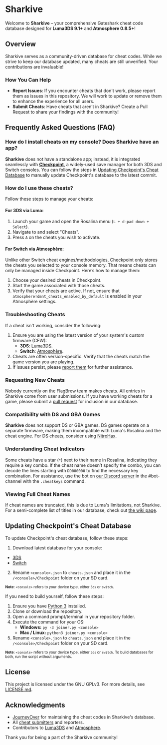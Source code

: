# Sharkive

Welcome to **Sharkive** – your comprehensive Gateshark cheat code database designed for **Luma3DS 9.1+** and **Atmosphere 0.8.5+**!

## Overview

Sharkive serves as a community-driven database for cheat codes. While we strive to keep our database updated, many cheats are still unverified. Your contributions are invaluable!

### How You Can Help

- **Report Issues**: If you encounter cheats that don't work, please report them as issues in this repository. We will work to update or remove them to enhance the experience for all users.
- **Submit Cheats**: Have cheats that aren’t in Sharkive? Create a Pull Request to share your findings with the community!

## Frequently Asked Questions (FAQ)

### How do I install cheats on my console? Does Sharkive have an app?

**Sharkive** does not have a standalone app; instead, it is integrated seamlessly with [**Checkpoint**](https://github.com/FlagBrew/Checkpoint), a widely-used save manager for both 3DS and Switch consoles. You can follow the steps in [Updating Checkpoint's Cheat Database](#compile-db) to manually update Checkpoint's database to the latest commit.

### How do I use these cheats?

 Follow these steps to manage your cheats:

#### For 3DS via Luma:
1. Launch your game and open the Rosalina menu (`L + d-pad down + Select`).
2. Navigate to and select "Cheats".
3. Press `A` on the cheats you wish to activate.

#### For Switch via Atmosphère:
Unlike other Switch cheat engines/methodologies, Checkpoint only stores the cheats you selected to your console memory. That means cheats can only be managed inside Checkpoint. Here’s how to manage them:
1. Choose your desired cheats in Checkpoint.
2. Start the game associated with those cheats.
3. Verify that your cheats are active. If not, ensure that `atmosphere!dmnt_cheats_enabled_by_default` is enabled in your Atmosphère settings.

### Troubleshooting Cheats

If a cheat isn't working, consider the following:
1. Ensure you are using the latest version of your system's custom firmware (CFW):
   - **3DS**: [Luma3DS](https://github.com/AuroraWright/Luma3DS/releases/latest).
   - **Switch**: [Atmosphère](https://github.com/Atmosphere-NX/Atmosphere/releases/latest).
2. Cheats are often version-specific. Verify that the cheats match the game version you are playing.
3. If issues persist, please [report them](https://github.com/FlagBrew/Sharkive/issues) for further assistance.

### Requesting New Cheats

Nobody currently on the FlagBrew team makes cheats. All entries in Sharkive come from user submissions. If you have working cheats for a game, please submit a [pull request](https://github.com/FlagBrew/Sharkive/pulls) for inclusion in our database.

### Compatibility with DS and GBA Games

**Sharkive** does not support DS or GBA games. DS games operate on a separate firmware, making them incompatible with Luma's Rosalina and the cheat engine. For DS cheats, consider using [NitroHax](https://github.com/chishm/nitrohax).

### Understanding Cheat Indicators

Some cheats have a star (`*`) next to their name in Rosalina, indicating they require a key combo. If the cheat name doesn’t specify the combo, you can decode the lines starting with `DD000000` to find the necessary key combination. For assistance, use the bot on [our Discord server](https://discord.gg/bGKEyfY) in the #bot-channel with the `.cheatkeys` command.

### Viewing Full Cheat Names

If cheat names are truncated, this is due to Luma's limitations, not Sharkive. For a semi-complete list of titles in our database, check out [the wiki page](https://github.com/FlagBrew/Sharkive/wiki/3DS-games-in-the-database).

## <a name="compile-db"></a>Updating Checkpoint's Cheat Database

To update Checkpoint's cheat database, follow these steps:
1. Download latest database for your console:
  - [3DS](https://github.com/FlagBrew/Sharkive/releases/latest/download/3ds.json)
  - [Switch](https://github.com/FlagBrew/Sharkive/releases/latest/download/switch.json)
2. Rename `<console>.json` to `cheats.json` and place it in the `/<console>/Checkpoint` folder on your SD card.

<sub>**Note**: `<console>` refers to your device type, either `3ds` or `switch`.</sub>

If you need to build yourself, follow these steps:
1. Ensure you have [Python 3](https://www.python.org/downloads/) installed.
2. Clone or download the repository.
3. Open a command prompt/terminal in your repository folder.
4. Execute the command for your OS:
   - **Windows:** `py -3 joiner.py <console>`
   - **Mac / Linux:** `python3 joiner.py <console>`
5. Rename `<console>.json` to `cheats.json` and place it in the `/<console>/Checkpoint` folder on your SD card.

<sub>**Note**: `<console>` refers to your device type, either `3ds` or `switch`. To build databases for both, run the script without arguments.</sub>

## License

This project is licensed under the GNU GPLv3. For more details, see [LICENSE.md](https://github.com/FlagBrew/Sharkive/blob/master/LICENSE).

## Acknowledgments

- [JourneyOver](https://github.com/JourneyOver) for maintaining the cheat codes in Sharkive's database.
- All [cheat submitters](https://github.com/FlagBrew/Sharkive/graphs/contributors) and reporters.
- Contributors to [Luma3DS](https://github.com/AuroraWright/Luma3DS) and [Atmosphere](https://github.com/Atmosphere-NX/Atmosphere).

Thank you for being a part of the Sharkive community!
